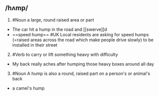 ## /hʌmp/  
1. #Noun
a large, round raised area or part

- The car hit a hump in the road and [[swerve]]d
- ==speed hump== #UK
Local residents are asking for speed humps (=raised areas across the road which make people drive slowly) to be installed in their street

2. #Verb
to carry or lift something heavy with difficulty

- My back really aches after humping those heavy boxes around all day

3. #Noun
A hump is also a round, raised part on a person's or animal's back

- a camel's hump